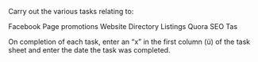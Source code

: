 

Carry out the various tasks relating to:

Facebook Page promotions
Website Directory Listings
Quora SEO Tas

On completion of each task, enter an “x” in the first column (ü) of the task sheet and enter the date the task was completed.